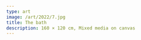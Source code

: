 ```yaml
---
type: art
image: /art/2022/7.jpg
title: The bath
description: 160 × 120 cm, Mixed media on canvas
---
```


